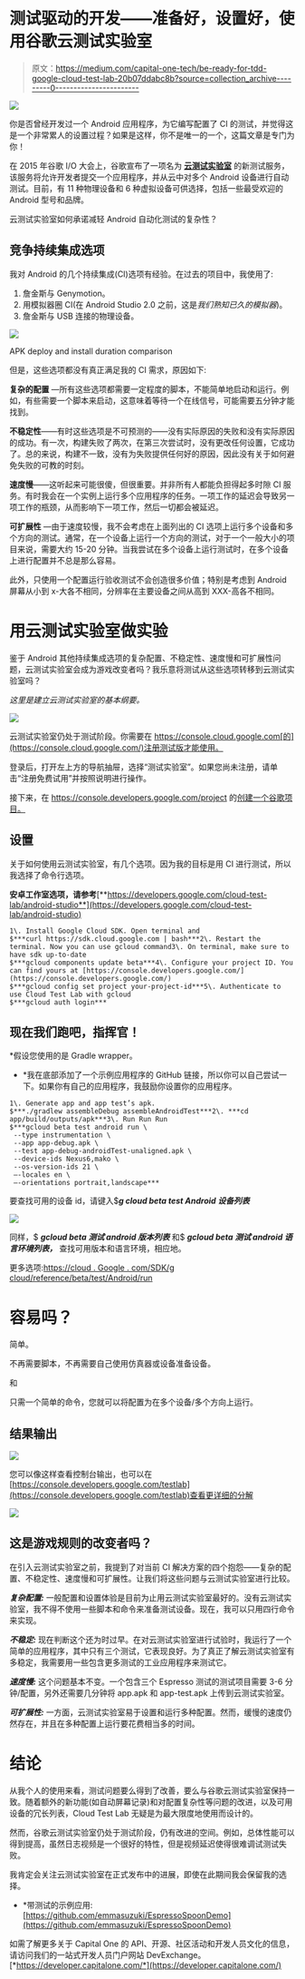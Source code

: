 # 测试驱动的开发——准备好，设置好，使用谷歌云测试实验室

> 原文：<https://medium.com/capital-one-tech/be-ready-for-tdd-google-cloud-test-lab-20b07ddabc8b?source=collection_archive---------0----------------------->

![](img/417ccec23b821e82534102c2ecec9fa6.png)

你是否曾经开发过一个 Android 应用程序，为它编写配置了 CI 的测试，并觉得这是一个非常累人的设置过程？如果是这样，你不是唯一的一个，这篇文章是专门为你！

在 2015 年谷歌 I/O 大会上，谷歌宣布了一项名为 [**云测试实验室**](https://developers.google.com/cloud-test-lab/%20for) 的新测试服务，该服务将允许开发者提交一个应用程序，并从云中对多个 Android 设备进行自动测试。目前，有 11 种物理设备和 6 种虚拟设备可供选择，包括一些最受欢迎的 Android 型号和品牌。

云测试实验室如何承诺减轻 Android 自动化测试的复杂性？

## 竞争持续集成选项

我对 Android 的几个持续集成(CI)选项有经验。在过去的项目中，我使用了:

1.  詹金斯与 Genymotion。
2.  用模拟器圈 CI(在 Android Studio 2.0 之前，这是*我们熟知已久的模拟器*)。
3.  詹金斯与 USB 连接的物理设备。

![](img/e650dc633743ff8c6314c00e1771e0c9.png)

APK deploy and install duration comparison

但是，这些选项都没有真正满足我的 CI 需求，原因如下:

**复杂的配置** —所有这些选项都需要一定程度的脚本，不能简单地启动和运行。例如，有些需要一个脚本来启动，这意味着等待一个在线信号，可能需要五分钟才能找到。

**不稳定性**——有时这些选项是不可预测的——没有实际原因的失败和没有实际原因的成功。有一次，构建失败了两次，在第三次尝试时，没有更改任何设置，它成功了。总的来说，构建不一致，没有为失败提供任何好的原因，因此没有关于如何避免失败的可教的时刻。

**速度慢**——这听起来可能很傻，但很重要。并非所有人都能负担得起多时隙 CI 服务。有时我会在一个实例上运行多个应用程序的任务。一项工作的延迟会导致另一项工作的瓶颈，从而影响下一项工作，然后一切都会被延迟。

**可扩展性** —由于速度较慢，我不会考虑在上面列出的 CI 选项上运行多个设备和多个方向的测试。通常，在一个设备上运行一个方向的测试，对于一个一般大小的项目来说，需要大约 15-20 分钟。当我尝试在多个设备上运行测试时，在多个设备上进行配置并不总是那么容易。

此外，只使用一个配置运行验收测试不会创造很多价值；特别是考虑到 Android 屏幕从小到 x-大各不相同，分辨率在主要设备之间从高到 XXX-高各不相同。

# **用云测试实验室做实验**

鉴于 Android 其他持续集成选项的复杂配置、不稳定性、速度慢和可扩展性问题，云测试实验室会成为游戏改变者吗？我乐意将测试从这些选项转移到云测试实验室吗？

*这里是建立云测试实验室的基本纲要。*

![](img/b7130edd9c3c33011a3e14a61b662e7d.png)

云测试实验室仍处于测试阶段。你需要在 https://console.cloud.google.com[的](https://console.cloud.google.com/)注册测试版才能使用。

登录后，打开左上方的导航抽屉，选择“测试实验室”。如果您尚未注册，请单击“注册免费试用”并按照说明进行操作。

接下来，在 https://console.developers.google.com/project 的[创建一个谷歌项目。](https://console.developers.google.com/project)

## 设置

关于如何使用云测试实验室，有几个选项。因为我的目标是用 CI 进行测试，所以我选择了命令行选项。

**安卓工作室选项，请参考**[**https://developers.google.com/cloud-test-lab/android-studio**](https://developers.google.com/cloud-test-lab/android-studio)

```
1\. Install Google Cloud SDK. Open terminal and 
$***curl https://sdk.cloud.google.com | bash***2\. Restart the terminal. Now you can use gcloud command3\. On terminal, make sure to have sdk up-to-date
$***gcloud components update beta***4\. Configure your project ID. You can find yours at [https://console.developers.google.com/](https://console.developers.google.com/)
$***gcloud config set project your-project-id***5\. Authenticate to use Cloud Test Lab with gcloud
$***gcloud auth login***
```

## 现在我们跑吧，指挥官！

*假设您使用的是 Gradle wrapper。
* *我在底部添加了一个示例应用程序的 GitHub 链接，所以你可以自己尝试一下。如果你有自己的应用程序，我鼓励你设置你的应用程序。

```
1\. Generate app and app test’s apk.
$***./gradlew assembleDebug assembleAndroidTest***2\. ***cd app/build/outputs/apk***3\. Run Run Run  
$***gcloud beta test android run \
 --type instrumentation \
 --app app-debug.apk \
 --test app-debug-androidTest-unaligned.apk \
 --device-ids Nexus6,mako \
 --os-version-ids 21 \
 —-locales en \
 —-orientations portrait,landscape***
```

要查找可用的设备 id，请键入$***g cloud beta test Android 设备列表***

![](img/6b876c9b8e72a5745876d30bd54a4415.png)

同样，$ ***gcloud beta 测试 android 版本列表*** 和$ ***gcloud beta 测试 android 语言环境列表，*** 查找可用版本和语言环境，相应地。

更多选项:[https://cloud . Google . com/SDK/g cloud/reference/beta/test/Android/run](https://cloud.google.com/sdk/gcloud/reference/beta/test/android/run)

# 容易吗？

简单。

不再需要脚本，不再需要自己使用仿真器或设备准备设备。

和

只需一个简单的命令，您就可以将配置为在多个设备/多个方向上运行。

## 结果输出

![](img/b819a2a0759a7af7f3050ff5b7147ea0.png)

您可以像这样查看控制台输出，也可以在[https://console.developers.google.com/testlab](https://console.developers.google.com/testlab)查看更详细的分解

![](img/c432b9ec70ed730f6806e45bf08ae3b9.png)

## 这是游戏规则的改变者吗？

在引入云测试实验室之前，我提到了对当前 CI 解决方案的四个抱怨——复杂的配置、不稳定性、速度慢和可扩展性。让我们将这些问题与云测试实验室进行比较。

***复杂配置:*** 一般配置和设置体验是目前为止用云测试实验室最好的。没有云测试实验室，我不得不使用一些脚本和命令来准备测试设备。现在，我可以只用四行命令来实现。

***不稳定:*** 现在判断这个还为时过早。在对云测试实验室进行试验时，我运行了一个简单的应用程序，其中只有三个测试，它表现良好。为了真正了解云测试实验室有多稳定，我需要用一些包含更多测试的工业应用程序来测试它。

***速度慢:*** 这个问题基本不变。一个包含三个 Espresso 测试的测试项目需要 3-6 分钟/配置，另外还需要几分钟将 app.apk 和 app-test.apk 上传到云测试实验室。

***可扩展性:*** 一方面，云测试实验室易于设置和运行多种配置。然而，缓慢的速度仍然存在，并且在多种配置上运行要花费相当多的时间。

# **结论**

从我个人的使用来看，测试问题要么得到了改善，要么与谷歌云测试实验室保持一致。随着额外的新功能(如自动屏幕记录)和对配置复杂性等问题的改进，以及可用设备的冗长列表，Cloud Test Lab 无疑是为最大限度地使用而设计的。

然而，谷歌云测试实验室仍处于测试阶段，仍有改进的空间。例如，总体性能可以得到提高，虽然日志视频是一个很好的特性，但是视频延迟使得很难调试测试失败。

我肯定会关注云测试实验室在正式发布中的进展，即使在此期间我会保留我的选择。

*   *带测试的示例应用:[https://github.com/emmasuzuki/EspressoSpoonDemo](https://github.com/emmasuzuki/EspressoSpoonDemo)

如需了解更多关于 Capital One 的 API、开源、社区活动和开发人员文化的信息，请访问我们的一站式开发人员门户网站 DevExchange。[*https://developer.capitalone.com/*](https://developer.capitalone.com/)